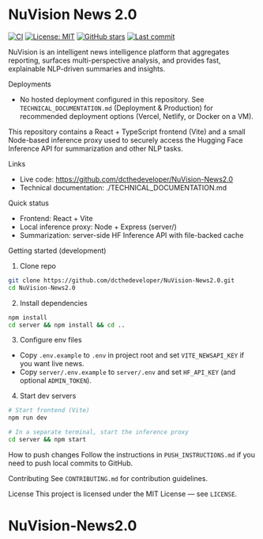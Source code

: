 # NuVision News 2.0

[![CI](https://github.com/dcthedeveloper/NuVision-News2.0/actions/workflows/ci.yml/badge.svg)](https://github.com/dcthedeveloper/NuVision-News2.0/actions/workflows/ci.yml)
[![License: MIT](https://img.shields.io/badge/License-MIT-yellow.svg)](LICENSE)
[![GitHub stars](https://img.shields.io/github/stars/dcthedeveloper/NuVision-News2.0?style=social)](https://github.com/dcthedeveloper/NuVision-News2.0/stargazers)
[![Last commit](https://img.shields.io/github/last-commit/dcthedeveloper/NuVision-News2.0/main)](https://github.com/dcthedeveloper/NuVision-News2.0/commits/main)

NuVision is an intelligent news intelligence platform that aggregates reporting, surfaces multi-perspective analysis, and provides fast, explainable NLP-driven summaries and insights.

Deployments
- No hosted deployment configured in this repository. See `TECHNICAL_DOCUMENTATION.md` (Deployment & Production) for recommended deployment options (Vercel, Netlify, or Docker on a VM).

This repository contains a React + TypeScript frontend (Vite) and a small Node-based inference proxy used to securely access the Hugging Face Inference API for summarization and other NLP tasks.

Links
- Live code: https://github.com/dcthedeveloper/NuVision-News2.0
- Technical documentation: ./TECHNICAL_DOCUMENTATION.md

Quick status
- Frontend: React + Vite
- Local inference proxy: Node + Express (server/)
- Summarization: server-side HF Inference API with file-backed cache

Getting started (development)
1. Clone repo
```bash
git clone https://github.com/dcthedeveloper/NuVision-News2.0.git
cd NuVision-News2.0
```
2. Install dependencies
```bash
npm install
cd server && npm install && cd ..
```
3. Configure env files
 - Copy `.env.example` to `.env` in project root and set `VITE_NEWSAPI_KEY` if you want live news.
 - Copy `server/.env.example` to `server/.env` and set `HF_API_KEY` (and optional `ADMIN_TOKEN`).

4. Start dev servers
```bash
# Start frontend (Vite)
npm run dev

# In a separate terminal, start the inference proxy
cd server && npm start
```

How to push changes
Follow the instructions in `PUSH_INSTRUCTIONS.md` if you need to push local commits to GitHub.

Contributing
See `CONTRIBUTING.md` for contribution guidelines.

License
This project is licensed under the MIT License — see `LICENSE`.
# NuVision-News2.0